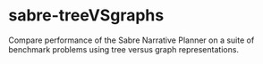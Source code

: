 # sabre-treeVSgraphs
Compare performance of the Sabre Narrative Planner on a suite of benchmark problems using tree versus graph representations.
